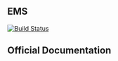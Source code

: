 ## EMS

[![Build Status](https://travis-ci.org/siddik12/ems.svg)](https://travis-ci.org/siddik12/ems)

## Official Documentation
